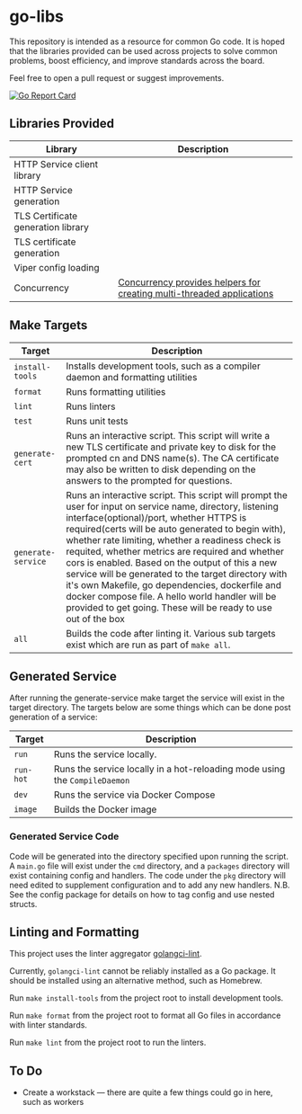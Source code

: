 # go-libs 

This repository is intended as a resource for common Go code. It is hoped that the libraries provided can be used across projects to solve common problems, boost efficiency, and improve standards across the board.

Feel free to open a pull request or suggest improvements.

[![Go Report Card](https://goreportcard.com/badge/github.com/puppetlabs/go-libs)](https://goreportcard.com/report/github.com/puppetlabs/go-libs)
    
## Libraries Provided

| Library                            | Description                                                                                  |
|------------------------------------|----------------------------------------------------------------------------------------------|
| HTTP Service client library        |                                                                                              |
| HTTP Service generation            |                                                                                              |
| TLS Certificate generation library |                                                                                              |
| TLS certificate generation         |                                                                                              |
| Viper config loading               |                                                                                              |
| Concurrency                        | [Concurrency provides helpers for creating multi-threaded applications](docs/Concurrency.md) |

## Make Targets

| Target             | Description                                                                                                                                                                                                                                                                                                                                                                                                                                                                                                                                                                                           |
|--------------------|-------------------------------------------------------------------------------------------------------------------------------------------------------------------------------------------------------------------------------------------------------------------------------------------------------------------------------------------------------------------------------------------------------------------------------------------------------------------------------------------------------------------------------------------------------------------------------------------------------|
| `install-tools`    | Installs development tools, such as a compiler daemon and formatting utilities                                                                                                                                                                                                                                                                                                                                                                                                                                                                                                                        |
| `format`           | Runs formatting utilities                                                                                                                                                                                                                                                                                                                                                                                                                                                                                                                                                                             |
| `lint`             | Runs linters                                                                                                                                                                                                                                                                                                                                                                                                                                                                                                                                                                                          |
| `test`             | Runs unit tests                                                                                                                                                                                                                                                                                                                                                                                                                                                                                                                                                                                       |
| `generate-cert`    | Runs an interactive script. This script will write a new TLS certificate and private key to disk for the prompted cn and DNS name(s). The CA certificate may also be written to disk depending on the answers to the prompted for questions.                                                                                                                                                                                                                                                                                                                                                          |
| `generate-service` | Runs an interactive script. This script will prompt the user for input on service name, directory, listening interface(optional)/port, whether HTTPS is required(certs will be auto generated to begin with), whether rate limiting, whether a readiness check is requited, whether metrics are required and whether cors is enabled. Based on the output of this a new service will be generated to the target directory with it's own Makefile, go dependencies, dockerfile and docker compose file. A hello world handler will be provided to get going. These will be ready to use out of the box |
| `all`              | Builds the code after linting it. Various sub targets exist which are run as part of `make all`.                                                                                                                                                                                                                                                                                                                                                                                                                                                                                                      |

## Generated Service
After running the generate-service make target the service will exist in the target directory. The targets below are some things which can be done post generation of a service:

| Target    | Description                                                                |
|-----------|----------------------------------------------------------------------------|
| `run`     | Runs the service locally.                                                  |
| `run-hot` | Runs the service locally in a hot-reloading mode using the `CompileDaemon` |
| `dev`     | Runs the service via Docker Compose                                        |
| `image`   | Builds the Docker image                                                    |

### Generated Service Code

Code will be generated into the directory specified upon running the script. A `main.go` file will exist under the `cmd` directory, and a `packages` directory will exist containing config and handlers. The code under the `pkg` directory will need edited to supplement configuration and to add any new handlers. N.B. See the config package for details on how to tag config and use nested structs.

## Linting and Formatting

This project uses the linter aggregator [golangci-lint](https://golangci-lint.run/).

Currently, `golangci-lint` cannot be reliably installed as a Go package. It should be installed using an alternative method, such as Homebrew.

Run `make install-tools` from the project root to install development tools.

Run `make format` from the project root to format all Go files in accordance with linter standards.

Run `make lint` from the project root to run the linters.

## To Do
* Create a workstack — there are quite a few things could go in here, such as workers
